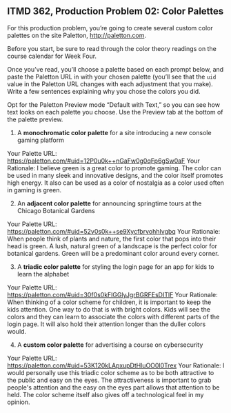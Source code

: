 ## ITMD 362, Production Problem 02: Color Palettes

For this production problem, you’re going to create several custom color palettes on the site
Paletton, http://paletton.com.

Before you start, be sure to read through the color theory readings on the course calendar for Week
Four.

Once you’ve read, you’ll choose a palette based on each prompt below, and paste the Paletton URL in
with your chosen palette (you’ll see that the `uid` value in the Paletton URL changes with each
adjustment that you make). Write a few sentences explaining why you chose the colors you did.

Opt for the Paletton Preview mode “Default with Text,” so you can see how text looks on each palette
you choose. Use the Preview tab at the bottom of the palette preview.

1. A **monochromatic color palette** for a site introducing a new console gaming platform

Your Palette URL: https://paletton.com/#uid=12P0u0k++nGaFw0g0qFp6gSw0aF
Your Rationale: I believe green is a great color to promote gaming. The color can be used in many sleek and innovative designs, and the color itself promotes high energy. It also can be used as a color of nostalgia as a color used often in gaming is green.

2. An **adjacent color palette** for announcing springtime tours at the Chicago Botanical Gardens

Your Palette URL: https://paletton.com/#uid=52v0s0k++se9XycfbrvohhIvgbq
Your Rationale: When people think of plants and nature, the first color that pops into their head is green. A lush, natural green of a landscape is the perfect color for botanical gardens. Green will be a predominant color around every corner.

3. A **triadic color palette** for styling the login page for an app for kids to learn the alphabet

Your Palette URL: https://paletton.com/#uid=30f0s0kFlGGlyJgrBGRFEsDITlF
Your Rationale: When thinking of a color scheme for children, it is important to keep the kids attention. One way to do that is with bright colors. Kids will see the colors and they can learn to associate the colors with different parts of the login page. It will also hold their attention longer than the duller colors would.

4. A **custom color palette** for advertising a course on cybersecurity

Your Palette URL: https://paletton.com/#uid=53K120kLApxupDtHluOO0l0Trex
Your Rationale: I would personally use this triadic color scheme as to be both attractive to the public and easy on the eyes. The attractiveness is important to grab people's attention and the easy on the eyes part allows that attention to be held. The color scheme itself also gives off a technological feel in my opinion.
